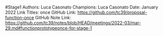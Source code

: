 #Stage1
Authors: Luca Casonato
Champions: Luca Casonato
Date: January 2022
Link Titles: once
GitHub Link: https://github.com/tc39/proposal-function-once
GitHub Note Link: https://github.com/tc39/notes/blob/HEAD/meetings/2022-03/mar-29.md#functionprototypeonce-for-stage-1
